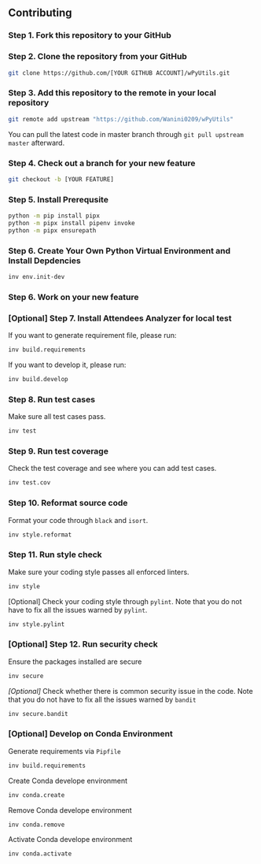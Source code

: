 ## Contributing

### Step 1. Fork this repository to your GitHub

### Step 2. Clone the repository from your GitHub

```sh
git clone https://github.com/[YOUR GITHUB ACCOUNT]/wPyUtils.git
```

### Step 3. Add this repository to the remote in your local repository

```sh
git remote add upstream "https://github.com/Wanini0209/wPyUtils"
```

You can pull the latest code in master branch through `git pull upstream master` afterward.

### Step 4. Check out a branch for your new feature

```sh
git checkout -b [YOUR FEATURE]
```

### Step 5. Install Prerequsite

```sh
python -m pip install pipx
python -m pipx install pipenv invoke
python -m pipx ensurepath
```

### Step 6. Create Your Own Python Virtual Environment and Install Depdencies

```sh
inv env.init-dev
```

### Step 6. Work on your new feature

### [Optional] Step 7. Install Attendees Analyzer for local test

If you want to generate requirement file, please run:

```sh
inv build.requirements
```

If you want to develop it, please run:

```sh
inv build.develop
```

### Step 8. Run test cases

Make sure all test cases pass.

```sh
inv test
```

### Step 9. Run test coverage

Check the test coverage and see where you can add test cases.

```sh
inv test.cov
```

### Step 10. Reformat source code

Format your code through `black` and `isort`.

```sh
inv style.reformat
```

### Step 11. Run style check

Make sure your coding style passes all enforced linters.

```sh
inv style
```

[Optional] Check your coding style through `pylint`. Note that you do not have to fix all the issues warned by `pylint`.

```sh
inv style.pylint
```

### [Optional] Step 12. Run security check

Ensure the packages installed are secure

```sh
inv secure
```

*[Optional]* Check whether there is common security issue in the code. Note that you do not have to fix all the issues warned by `bandit`

```sh
inv secure.bandit
```

### [Optional] Develop on Conda Environment

Generate requirements via `Pipfile`

```sh
inv build.requirements
```

Create Conda develope environment

```sh
inv conda.create
```

Remove Conda develope environment

```sh
inv conda.remove
```

Activate Conda develope environment

```sh
inv conda.activate
```
